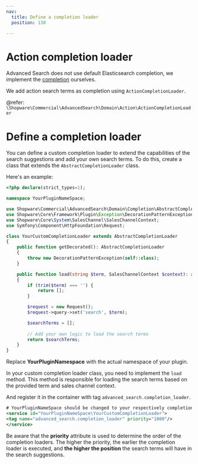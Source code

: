 ```yaml
---
nav:
  title: Define a completion loader
  position: 130

---
```


# Action completion loader
Advanced Search does not use default Elasticsearch completion, we implement the [completion](../How-to-modify-completion.md) ourselves.

We add action search terms as completion using `ActionCompletionLoader`.

@refer: `\Shopware\Commercial\AdvancedSearch\Domain\Action\ActionCompletionLoader`

# Define a completion loader

You can define a custom completion loader to extend the capabilities of the search suggestions and add your own search terms.
To do this, create a class that extends the `AbstractCompletionLoader` class.

Here's an example:

```php
<?php declare(strict_types=1);

namespace YourPluginNameSpace;

use Shopware\Commercial\AdvancedSearch\Domain\Completion\AbstractCompletionLoader;
use Shopware\Core\Framework\Plugin\Exception\DecorationPatternException;
use Shopware\Core\System\SalesChannel\SalesChannelContext;
use Symfony\Component\HttpFoundation\Request;

class YourCustomCompletionLoader extends AbstractCompletionLoader
{
    public function getDecorated(): AbstractCompletionLoader
    {
        throw new DecorationPatternException(self::class);
    }

    public function load(string $term, SalesChannelContext $context): array
    {
        if (trim($term) === '') {
            return [];
        }

        $request = new Request();
        $request->query->set('search', $term);

        $searchTerms = [];
        
        // Add your own logic to load the search terms
        return $searchTerms;
    }
}
```

Replace **YourPluginNamespace** with the actual namespace of your plugin.

In your custom completion loader class, you need to implement the `load` method. This method is responsible for loading the search terms based on the provided term and sales channel context.

And register it in the container with tag `advanced_search.completion_loader`.

```xml
# YourPluginNameSpace should be changed to your respectively completion loaders
<service id="YourPluginNameSpace\YourCustomCompletionLoader">
<tag name="advanced_search.completion_loader" priority="1000"/>
</service>
```

Be aware that the **priority** attribute is used to determine the order of the completion loaders.
The higher the priority, the earlier the completion loader is executed, and **the higher the position** the search terms will have in the search suggestions.
